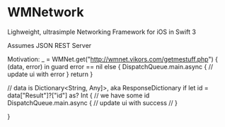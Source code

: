# WMNetwork
Lighweight, ultrasimple Networking Framework for iOS in Swift 3

Assumes JSON REST Server

Motivation:
_ = WMNet.get("http://wmnet.vikors.com/getmestuff.php") {
(data, error) in
guard error == nil else {
DispatchQueue.main.async {
	// update ui with error
}
return
}

// data is Dictionary<String, Any]>, aka ResponseDictionary
if let id = data["Result"]?["id"] as? Int {
	// we have some id
	DispatchQueue.main.async {
		// update ui with success
		//
	}

}

